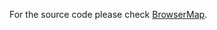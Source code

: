 For the source code please check [BrowserMap](https://github.com/raducotescu/browsermap "BrowserMap").
